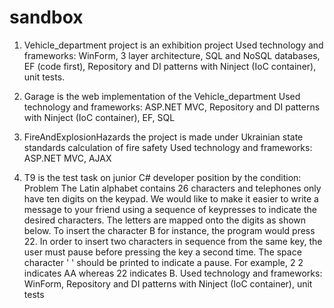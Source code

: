 # sandbox
1. Vehicle_department project is an exhibition project
Used technology and frameworks: WinForm, 3 layer architecture, SQL and NoSQL databases, EF (code first), Repository and DI patterns with Ninject (IoC container), unit tests.

2. Garage is the web implementation of the Vehicle_department
Used technology and frameworks: ASP.NET MVC, Repository and DI patterns with Ninject (IoC container), EF, SQL

3. FireAndExplosionHazards the project is made under Ukrainian state standards calculation of fire safety
Used technology and frameworks: ASP.NET MVC, AJAX

4. T9 is the test task on junior C# developer position by the condition:
Problem
The Latin alphabet contains 26 characters and telephones only have ten digits on the keypad. We would like to make it easier to write a message to your friend using a sequence of keypresses to indicate the desired characters. The letters are mapped onto the digits as shown below. To insert the character B for instance, the program would press 22. In order to insert two characters in sequence from the same key, the user must pause before pressing the key a second time. The space character ' ' should be printed to indicate a pause. For example, 2 2 indicates AA whereas 22 indicates B.
Used technology and frameworks: WinForm, Repository and DI patterns with Ninject (IoC container), unit tests
